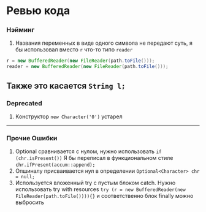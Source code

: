 # Ревью кода
### Нэйминг
1. Названия переменных в виде одного символа не передают суть, я бы использовал
вместо `r` что-то типо `reader`
```java
r = new BufferedReader(new FileReader(path.toFile()));
reader = new BufferedReader(new FileReader(path.toFile()));
```
Также это касается
`String l;`
---
### Deprecated
1. Конструктор `new Character('0')` устарел
---
### Прочие Ошибки
1. Optional сравнивается с нулом, нужно использовать
`if (chr.isPresent())`
Я бы переписал в функциональном стиле
`chr.ifPresent(accum::append);`
2. Опшиналу присваивается нул в определении
`Optional<Character> chr = null;`
3. Используется вложенный try с пустым блоком catch. Нужно использовать try with resources
`try (r = new BufferedReader(new FileReader(path.toFile()))){}` и соответственно блок finally можно выбросить
